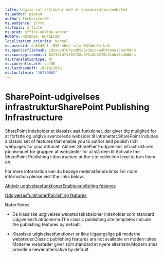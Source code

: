 ```yaml
---
title: Udgive infrastruktur med et kommunikationswebsted
ms.author: pebaum
author: Techwriter40
ms.audience: ITPro
ms.topic: article
ms.prod: office-online-server
ROBOTS: NOINDEX, NOFOLLOW
localization_priority: Normal
ms.assetid: de63d2e1-f053-40ed-ac1a-041ddafefba0
ms.openlocfilehash: 1d5eca87678ad0588c3dcd7edbf499e13baf09d9
ms.sourcegitcommit: 037331d71f06750d972c0b6278b23bb15c4806ca
ms.translationtype: MT
ms.contentlocale: da-DK
ms.lasthandoff: 10/18/2019
ms.locfileid: "36750062"
---
```

# <a name="sharepoint-publishing-infrastructure"></a><span data-ttu-id="a047f-102">SharePoint-udgivelses infrastruktur</span><span class="sxs-lookup"><span data-stu-id="a047f-102">SharePoint Publishing Infrastructure</span></span>


<span data-ttu-id="a047f-103">SharePoint indeholder et klassisk sæt funktioner, der giver dig mulighed for at forfatte og udgive avancerede websider til intranettet.</span><span class="sxs-lookup"><span data-stu-id="a047f-103">SharePoint includes a classic set of features that enable you to author and publish rich webpages for your intranet.</span></span> <span data-ttu-id="a047f-104">Aktivér SharePoint-udgivelses infrastrukturen på niveauet for gruppen af websteder for at slå dem til.</span><span class="sxs-lookup"><span data-stu-id="a047f-104">Activate the SharePoint Publishing Infrastructure at the site collection level to turn them on.</span></span>

<span data-ttu-id="a047f-105">For mere information kan du besøge nedenstående links.</span><span class="sxs-lookup"><span data-stu-id="a047f-105">For more information please visit the links below.</span></span>

[<span data-ttu-id="a047f-106">Aktivér udgivelsesfunktioner</span><span class="sxs-lookup"><span data-stu-id="a047f-106">Enable publishing features</span></span>](https://support.office.com/article/Enable-publishing-features-479677A6-8B33-4AC7-907D-071C1C7E4518)

[<span data-ttu-id="a047f-107">Udgivelsesfunktioner</span><span class="sxs-lookup"><span data-stu-id="a047f-107">Publishing features</span></span>](https://support.office.com/article/Features-enabled-in-a-SharePoint-Online-publishing-site-3AB3810C-3C2C-4361-9D0E-0CBE666EA0B0?wt.mc_id=O365_Portal_MMaven#__toc336865553)

<span data-ttu-id="a047f-108">Noter:</span><span class="sxs-lookup"><span data-stu-id="a047f-108">Notes:</span></span>

- <span data-ttu-id="a047f-109">De klassiske udgivelses webstedsskabeloner indeholder som standard Udgivelsesfunktionerne.</span><span class="sxs-lookup"><span data-stu-id="a047f-109">The classic publishing site templates include the publishing features by default.</span></span>

- <span data-ttu-id="a047f-110">Klassiske udgivelsesfunktioner er ikke tilgængelige på moderne websteder.</span><span class="sxs-lookup"><span data-stu-id="a047f-110">Classic publishing features are not available on modern sites.</span></span> <span data-ttu-id="a047f-111">Moderne websteder giver som standard et nyere alternativ.</span><span class="sxs-lookup"><span data-stu-id="a047f-111">Modern sites provide a newer alternative by default.</span></span>

